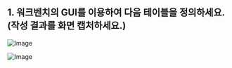 ## 1. 워크벤치의 GUI를 이용하여 다음 테이블을 정의하세요. (작성 결과를 화면 캡처하세요.)
![Image](https://github.com/user-attachments/assets/848bf193-f12a-438d-9a14-092f9d371712)  

![Image](https://github.com/user-attachments/assets/3c70be01-25a7-48ad-adcf-7c6ce11fc92c)

